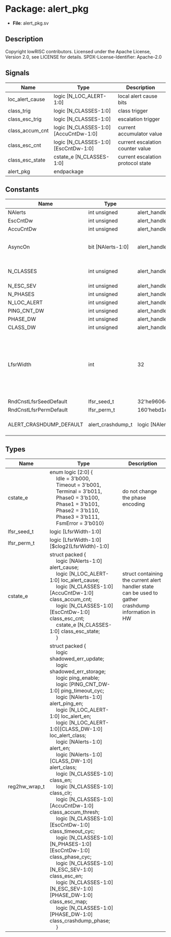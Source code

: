 # Package: alert_pkg

- **File**: alert_pkg.sv
## Description

 Copyright lowRISC contributors.
 Licensed under the Apache License, Version 2.0, see LICENSE for details.
 SPDX-License-Identifier: Apache-2.0



## Signals

| Name            | Type                                    | Description                        |
| --------------- | --------------------------------------- | ---------------------------------- |
| loc_alert_cause | logic    [N_LOC_ALERT-1:0]              | local alert cause bits             |
| class_trig      | logic    [N_CLASSES-1:0]                | class trigger                      |
| class_esc_trig  | logic    [N_CLASSES-1:0]                | escalation trigger                 |
| class_accum_cnt | logic    [N_CLASSES-1:0][AccuCntDw-1:0] | current accumulator value          |
| class_esc_cnt   | logic    [N_CLASSES-1:0][EscCntDw-1:0]  | current escalation counter value   |
| class_esc_state | cstate_e [N_CLASSES-1:0]                | current escalation protocol state  |
| alert_pkg       | endpackage                              |                                    |
## Constants

| Name                    | Type              | Value                                         | Description                                                                                                   |
| ----------------------- | ----------------- | --------------------------------------------- | ------------------------------------------------------------------------------------------------------------- |
| NAlerts                 | int unsigned      | alert_handler_reg_pkg::NAlerts                | maximum 252                                                                                                   |
| EscCntDw                | int unsigned      | alert_handler_reg_pkg::EscCntDw               | maximum 32                                                                                                    |
| AccuCntDw               | int unsigned      | alert_handler_reg_pkg::AccuCntDw              | maximum 32                                                                                                    |
| AsyncOn                 | bit [NAlerts-1:0] | alert_handler_reg_pkg::AsyncOn                |  enable async transitions for specific RX/TX pairs                                                            |
| N_CLASSES               | int unsigned      | alert_handler_reg_pkg::N_CLASSES              |  common constants, do not change                                                                              |
| N_ESC_SEV               | int unsigned      | alert_handler_reg_pkg::N_ESC_SEV              |                                                                                                               |
| N_PHASES                | int unsigned      | alert_handler_reg_pkg::N_PHASES               |                                                                                                               |
| N_LOC_ALERT             | int unsigned      | alert_handler_reg_pkg::N_LOC_ALERT            |                                                                                                               |
| PING_CNT_DW             | int unsigned      | alert_handler_reg_pkg::PING_CNT_DW            |                                                                                                               |
| PHASE_DW                | int unsigned      | alert_handler_reg_pkg::PHASE_DW               |                                                                                                               |
| CLASS_DW                | int unsigned      | alert_handler_reg_pkg::CLASS_DW               |                                                                                                               |
| LfsrWidth               | int               | 32                                            |  These LFSR parameters have been generated with  $ util/design/gen-lfsr-seed.py --width 32 --seed 2700182644  |
| RndCnstLfsrSeedDefault  | lfsr_seed_t       | 32'he96064e5                                  |                                                                                                               |
| RndCnstLfsrPermDefault  | lfsr_perm_t       | 160'hebd1e5d4a1cee5afdb866a9c7a0278b899020d31 |                                                                                                               |
| ALERT_CRASHDUMP_DEFAULT | alert_crashdump_t | logic    [NAlerts-1:0]                        |  Default for dangling connection                                                                              |
## Types

| Name          | Type                                                                                                                                                                                                                                                                                                                                                                                                                                                                                                                                                                                                                                                                                                                                                                                                                                                                                                                                                                                                                                                                                                                                                                                                                                                                                                                                                                                                                                                                                                                                                                                                                                                                                                                                                                                                                                                                                                                                                                                                                                                                | Description                                                                                            |
| ------------- | ------------------------------------------------------------------------------------------------------------------------------------------------------------------------------------------------------------------------------------------------------------------------------------------------------------------------------------------------------------------------------------------------------------------------------------------------------------------------------------------------------------------------------------------------------------------------------------------------------------------------------------------------------------------------------------------------------------------------------------------------------------------------------------------------------------------------------------------------------------------------------------------------------------------------------------------------------------------------------------------------------------------------------------------------------------------------------------------------------------------------------------------------------------------------------------------------------------------------------------------------------------------------------------------------------------------------------------------------------------------------------------------------------------------------------------------------------------------------------------------------------------------------------------------------------------------------------------------------------------------------------------------------------------------------------------------------------------------------------------------------------------------------------------------------------------------------------------------------------------------------------------------------------------------------------------------------------------------------------------------------------------------------------------------------------------------- | ------------------------------------------------------------------------------------------------------ |
| cstate_e      | enum logic [2:0] {<br><span style="padding-left:20px">Idle = 3'b000,<br><span style="padding-left:20px"> Timeout = 3'b001,<br><span style="padding-left:20px"> Terminal = 3'b011,<br><span style="padding-left:20px">                             Phase0 = 3'b100,<br><span style="padding-left:20px"> Phase1 = 3'b101,<br><span style="padding-left:20px"> Phase2 = 3'b110,<br><span style="padding-left:20px">                             Phase3 = 3'b111,<br><span style="padding-left:20px"> FsmError = 3'b010}                                                                                                                                                                                                                                                                                                                                                                                                                                                                                                                                                                                                                                                                                                                                                                                                                                                                                                                                                                                                                                                                                                                                                                                                                                                                                                                                                                                                                                                                                                                                                |  do not change the phase encoding                                                                      |
| lfsr_seed_t   | logic [LfsrWidth-1:0]                                                                                                                                                                                                                                                                                                                                                                                                                                                                                                                                                                                                                                                                                                                                                                                                                                                                                                                                                                                                                                                                                                                                                                                                                                                                                                                                                                                                                                                                                                                                                                                                                                                                                                                                                                                                                                                                                                                                                                                                                                               |                                                                                                        |
| lfsr_perm_t   | logic [LfsrWidth-1:0][$clog2(LfsrWidth)-1:0]                                                                                                                                                                                                                                                                                                                                                                                                                                                                                                                                                                                                                                                                                                                                                                                                                                                                                                                                                                                                                                                                                                                                                                                                                                                                                                                                                                                                                                                                                                                                                                                                                                                                                                                                                                                                                                                                                                                                                                                                                        |                                                                                                        |
| cstate_e      | struct packed {<br><span style="padding-left:20px">          logic    [NAlerts-1:0]                  alert_cause;<br><span style="padding-left:20px">          logic    [N_LOC_ALERT-1:0]              loc_alert_cause;<br><span style="padding-left:20px">           logic    [N_CLASSES-1:0][AccuCntDw-1:0] class_accum_cnt;<br><span style="padding-left:20px">      logic    [N_CLASSES-1:0][EscCntDw-1:0]  class_esc_cnt;<br><span style="padding-left:20px">        cstate_e [N_CLASSES-1:0]                class_esc_state;<br><span style="padding-left:20px">    }                                                                                                                                                                                                                                                                                                                                                                                                                                                                                                                                                                                                                                                                                                                                                                                                                                                                                                                                                                                                                                                                                                                                                                                                                                                                                                                                                                                                                                                                                         |  struct containing the current alert handler state  can be used to gather crashdump information in HW  |
| reg2hw_wrap_t | struct packed {<br><span style="padding-left:20px">          logic                                              shadowed_err_update;<br><span style="padding-left:20px">     logic                                              shadowed_err_storage;<br><span style="padding-left:20px">          logic                                              ping_enable;<br><span style="padding-left:20px">             logic [PING_CNT_DW-1:0]                            ping_timeout_cyc;<br><span style="padding-left:20px">        logic [NAlerts-1:0]                                alert_ping_en;<br><span style="padding-left:20px">                logic [N_LOC_ALERT-1:0]                            loc_alert_en;<br><span style="padding-left:20px">            logic [N_LOC_ALERT-1:0][CLASS_DW-1:0]              loc_alert_class;<br><span style="padding-left:20px">         logic [NAlerts-1:0]                                alert_en;<br><span style="padding-left:20px">                logic [NAlerts-1:0][CLASS_DW-1:0]                  alert_class;<br><span style="padding-left:20px">                  logic [N_CLASSES-1:0]                              class_en;<br><span style="padding-left:20px">                logic [N_CLASSES-1:0]                              class_clr;<br><span style="padding-left:20px">               logic [N_CLASSES-1:0][AccuCntDw-1:0]               class_accum_thresh;<br><span style="padding-left:20px">      logic [N_CLASSES-1:0][EscCntDw-1:0]                class_timeout_cyc;<br><span style="padding-left:20px">       logic [N_CLASSES-1:0][N_PHASES-1:0][EscCntDw-1:0]  class_phase_cyc;<br><span style="padding-left:20px">         logic [N_CLASSES-1:0][N_ESC_SEV-1:0]               class_esc_en;<br><span style="padding-left:20px">            logic [N_CLASSES-1:0][N_ESC_SEV-1:0][PHASE_DW-1:0] class_esc_map;<br><span style="padding-left:20px">                logic [N_CLASSES-1:0][PHASE_DW-1:0]                class_crashdump_phase;<br><span style="padding-left:20px">   } |                                                                                                        |

